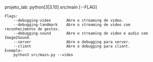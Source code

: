 projeto_lab: python[3|3.10] src/main [--FLAG]

    Flags:
        --debugging-video       Abre o streaming de video.
        --debugging-landmark    Abre o streaming de video com reconhecimento de gestos.
        --debugging-sound       Abre o streaming de video e audio com Image2Sound.
        --server                Abre o debugging para server.
        --client                Abre o debugging para client.
    Exemplo:
        python3 src/main.py --video
